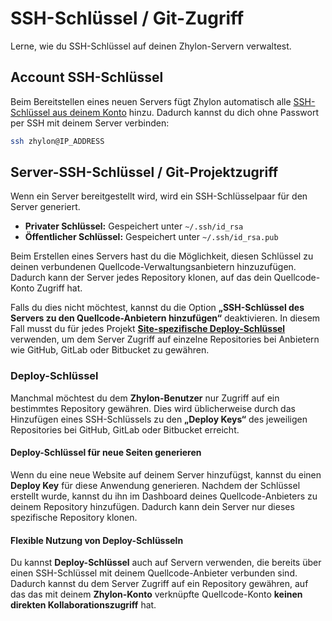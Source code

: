# SSH-Schlüssel / Git-Zugriff

Lerne, wie du SSH-Schlüssel auf deinen Zhylon-Servern verwaltest.


## Account SSH-Schlüssel

Beim Bereitstellen eines neuen Servers fügt Zhylon automatisch alle [SSH-Schlüssel aus deinem Konto](../accounts/ssh) hinzu.
Dadurch kannst du dich ohne Passwort per SSH mit deinem Server verbinden:

```sh
ssh zhylon@IP_ADDRESS
```  

## Server-SSH-Schlüssel / Git-Projektzugriff

Wenn ein Server bereitgestellt wird, wird ein SSH-Schlüsselpaar für den Server generiert.

- **Privater Schlüssel:** Gespeichert unter `~/.ssh/id_rsa`
- **Öffentlicher Schlüssel:** Gespeichert unter `~/.ssh/id_rsa.pub`

Beim Erstellen eines Servers hast du die Möglichkeit, diesen Schlüssel zu deinen verbundenen Quellcode-Verwaltungsanbietern hinzuzufügen.
Dadurch kann der Server jedes Repository klonen, auf das dein Quellcode-Konto Zugriff hat.

Falls du dies nicht möchtest, kannst du die Option **„SSH-Schlüssel des Servers zu den Quellcode-Anbietern hinzufügen“** deaktivieren.
In diesem Fall musst du für jedes Projekt [**Site-spezifische Deploy-Schlüssel**](#deploy-schlussel)
verwenden, um dem Server Zugriff auf einzelne Repositories bei Anbietern wie GitHub, GitLab oder Bitbucket zu gewähren.


### Deploy-Schlüssel

Manchmal möchtest du dem **Zhylon-Benutzer** nur Zugriff auf ein bestimmtes Repository gewähren.
Dies wird üblicherweise durch das Hinzufügen eines SSH-Schlüssels zu den **„Deploy Keys“** des jeweiligen Repositories bei GitHub, GitLab oder Bitbucket erreicht.


#### Deploy-Schlüssel für neue Seiten generieren

Wenn du eine neue Website auf deinem Server hinzufügst, kannst du einen **Deploy Key** für diese Anwendung generieren.
Nachdem der Schlüssel erstellt wurde, kannst du ihn im Dashboard deines Quellcode-Anbieters zu deinem Repository hinzufügen.
Dadurch kann dein Server nur dieses spezifische Repository klonen.


#### Flexible Nutzung von Deploy-Schlüsseln

Du kannst **Deploy-Schlüssel** auch auf Servern verwenden, die bereits über einen SSH-Schlüssel mit deinem Quellcode-Anbieter verbunden sind.
Dadurch kannst du dem Server Zugriff auf ein Repository gewähren, auf das das mit deinem **Zhylon-Konto** verknüpfte Quellcode-Konto **keinen direkten Kollaborationszugriff** hat.
